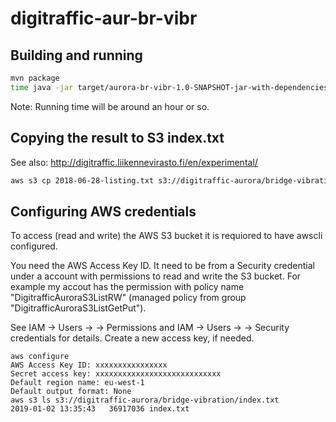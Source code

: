 # digitraffic-aur-br-vibr

## Building and running
```bash
mvn package
time java -jar target/aurora-br-vibr-1.0-SNAPSHOT-jar-with-dependencies.jar >2018-04-25-listing.txt
```
Note: Running time will be around an hour or so.

## Copying the result to S3 index.txt
See also: http://digitraffic.liikennevirasto.fi/en/experimental/

```bash
aws s3 cp 2018-06-28-listing.txt s3://digitraffic-aurora/bridge-vibration/index.txt
```

## Configuring AWS credentials

To access (read and write) the AWS S3 bucket it is requiored to have awscli configured.

You need the AWS Access Key ID. It need to be from a Security credential under a account with permissions to read and write the S3
bucket. For example my accout has the permission with policy name "DigitrafficAuroraS3ListRW" (managed policy from group
 "DigitrafficAuroraS3ListGetPut").
 
 See IAM -> Users -> <USER> -> Permissions and IAM -> Users -> <USER> -> Security credentials for details. Create a new access key, if needed.
 
 ```
 aws configure
 AWS Access Key ID: xxxxxxxxxxxxxxxx
 Secret access key: xxxxxxxxxxxxxxxxxxxxxxxxxxxx
 Default region name: eu-west-1
 Default output format: None
 aws s3 ls s3://digitraffic-aurora/bridge-vibration/index.txt
 2019-01-02 13:35:43   36917036 index.txt
 ```
 